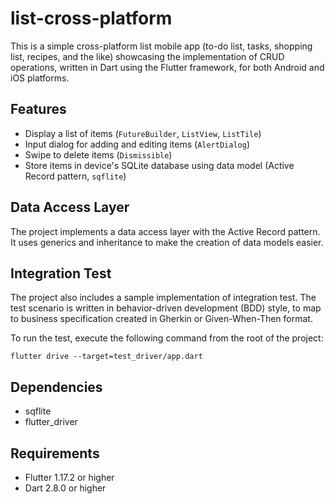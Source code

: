 # list-cross-platform
This is a simple cross-platform list mobile app (to-do list, tasks, shopping list, recipes, and the like) showcasing the implementation of CRUD operations, written in Dart using the Flutter framework, for both Android and iOS platforms.

## Features
- Display a list of items (`FutureBuilder`, `ListView`, `ListTile`)
- Input dialog for adding and editing items (`AlertDialog`)
- Swipe to delete items (`Dismissible`)
- Store items in device's SQLite database using data model (Active Record pattern, `sqflite`)

## Data Access Layer
The project implements a data access layer with the Active Record pattern. It uses generics and inheritance to make the creation of data models easier.

## Integration Test
The project also includes a sample implementation of integration test. The test scenario is written in behavior-driven development (BDD) style, to map to business specification created in Gherkin or Given-When-Then format.

To run the test, execute the following command from the root of the project:

`flutter drive --target=test_driver/app.dart`

## Dependencies
- sqflite
- flutter_driver

## Requirements
- Flutter 1.17.2 or higher
- Dart 2.8.0 or higher

